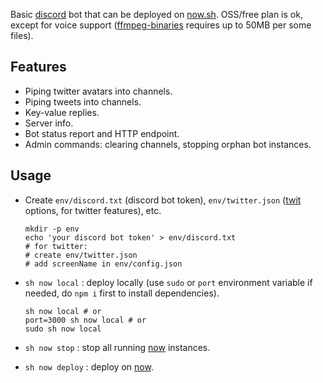 Basic [discord](https://discordapp.com/developers) bot that can be deployed on [now.sh](https://now.sh/). OSS/free plan is ok, except for voice support ([ffmpeg-binaries](https://www.npmjs.com/package/ffmpeg-binaries) requires up to 50MB per some files).

## Features
* Piping twitter avatars into channels.
* Piping tweets into channels.
* Key-value replies.
* Server info.
* Bot status report and HTTP endpoint.
* Admin commands: clearing channels, stopping orphan bot instances.

## Usage
* Create `env/discord.txt` (discord bot token), `env/twitter.json` ([twit](https://github.com/ttezel/twit) options, for twitter features), etc.

      mkdir -p env
      echo 'your discord bot token' > env/discord.txt
      # for twitter:
      # create env/twitter.json
      # add screenName in env/config.json

* `sh now local` : deploy locally (use `sudo` or `port` environment variable if needed, do `npm i` first to install dependencies).

      sh now local # or
      port=3000 sh now local # or
      sudo sh now local

* `sh now stop` : stop all running [now](https://zeit.co/) instances.
* `sh now deploy` : deploy on [now](https://zeit.co/).
